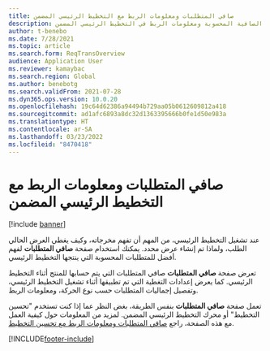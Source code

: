 ```yaml
---
title: صافي المتطلبات ومعلومات الربط مع التخطيط الرئيسي المضمن
description: يوفر هذا الموضوع معلومات حول المتطلبات الصافية المحسوبة ومعلومات الربط في التخطيط الرئيسي المضمن.
author: t-benebo
ms.date: 7/28/2021
ms.topic: article
ms.search.form: ReqTransOverview
audience: Application User
ms.reviewer: kamaybac
ms.search.region: Global
ms.author: benebotg
ms.search.validFrom: 2021-07-28
ms.dyn365.ops.version: 10.0.20
ms.openlocfilehash: 19c64d62386a94494b729aa05b0612609812a418
ms.sourcegitcommit: ad1afc6893a8dc32d1363395666b0fe1d50e983a
ms.translationtype: HT
ms.contentlocale: ar-SA
ms.lasthandoff: 03/23/2022
ms.locfileid: "8470418"
---
```

# <a name="net-requirements-and-pegging-information-with-built-in-master-planning"></a>صافي المتطلبات ومعلومات الربط مع التخطيط الرئيسي المضمن

[!include [banner](../includes/banner.md)]

عند تشغيل التخطيط الرئيسي، من المهم أن تفهم مخرجاته، وكيف يغطي العرض الحالي الطلب، ولماذا تم إنشاء عرض محدد. يمكنك استخدام صفحة **صافي المتطلبات** لفهم أفضل للمتطلبات المحسوبة التي ينتجها التخطيط الرئيسي.

تعرض صفحة **صافي المتطلبات** صافي المتطلبات التي يتم حسابها للمنتج أثناء التخطيط الرئيسي. كما يعرض إعدادات التغطية التي تم تطبيقها أثناء تشغيل التخطيط الرئيسي، وتفصيل إجماليات المتطلبات حسب نوع الحركة، ومعلومات الربط.

تعمل صفحة **صافي المتطلبات** بنفس الطريقة، بغض النظر عما إذا كنت تستخدم "تحسين التخطيط" أو محرك التخطيط الرئيسي المضمن. لمزيد من المعلومات حول كيفية العمل مع هذه الصفحة، راجع [صافي المتطلبات ومعلومات الربط مع تحسين التخطيط](planning-optimization/net-requirements.md).

[!INCLUDE[footer-include](../../includes/footer-banner.md)]
